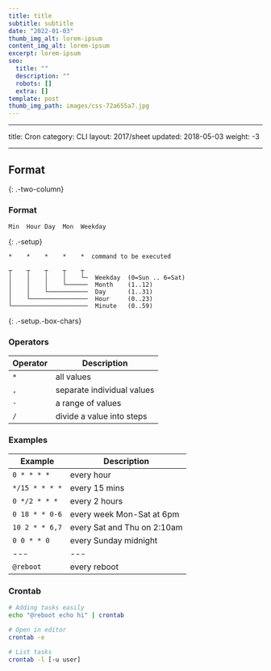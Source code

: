 ```yaml
---
title: title
subtitle: subtitle
date: "2022-01-03"
thumb_img_alt: lorem-ipsum
content_img_alt: lorem-ipsum
excerpt: lorem-ipsum
seo:
  title: ""
  description: ""
  robots: []
  extra: []
template: post
thumb_img_path: images/css-72a655a7.jpg
---
```


---

title: Cron
category: CLI
layout: 2017/sheet
updated: 2018-05-03
weight: -3

---

## Format

{: .-two-column}

### Format

```
Min  Hour Day  Mon  Weekday
```

{: .-setup}

```
*    *    *    *    *  command to be executed
```

```
┬    ┬    ┬    ┬    ┬
│    │    │    │    └─  Weekday  (0=Sun .. 6=Sat)
│    │    │    └──────  Month    (1..12)
│    │    └───────────  Day      (1..31)
│    └────────────────  Hour     (0..23)
└─────────────────────  Minute   (0..59)
```

{: .-setup.-box-chars}

### Operators

| Operator | Description                |
| -------- | -------------------------- |
| `*`      | all values                 |
| `,`      | separate individual values |
| `-`      | a range of values          |
| `/`      | divide a value into steps  |

### Examples

| Example        | Description                 |
| -------------- | --------------------------- |
| `0 * * * *`    | every hour                  |
| `*/15 * * * *` | every 15 mins               |
| `0 */2 * * *`  | every 2 hours               |
| `0 18 * * 0-6` | every week Mon-Sat at 6pm   |
| `10 2 * * 6,7` | every Sat and Thu on 2:10am |
| `0 0 * * 0`    | every Sunday midnight       |
| ---            | ---                         |
| `@reboot`      | every reboot                |

### Crontab

```bash
# Adding tasks easily
echo "@reboot echo hi" | crontab
```

```bash
# Open in editor
crontab -e
```

```bash
# List tasks
crontab -l [-u user]
```

